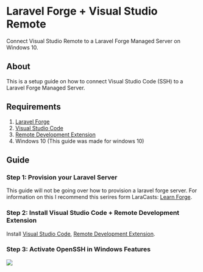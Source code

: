 # Laravel Forge + Visual Studio Remote
Connect Visual Studio Remote to a Laravel Forge Managed Server on Windows 10.

## About
This is a setup guide on how to connect Visual Studio Code (SSH) to a Laravel Forge Managed Server.

## Requirements

 1. [Laravel Forge](https://forge.laravel.com)
 2. [Visual Studio Code](https://code.visualstudio.com/)
 3. [Remote Development Extension](https://marketplace.visualstudio.com/items?itemName=ms-vscode-remote.vscode-remote-extensionpack)
 4. Windows 10 (This guide was made for windows 10)

## Guide
### Step 1: Provision your Laravel Server
This guide will not be going over how to provision a laravel forge server. For information on this I recommend this serires form LaraCasts: [Learn Forge](https://laracasts.com/series/learn-laravel-forge).
### Step 2: Install Visual Studio Code + Remote Development Extension
Install [Visual Studio Code](https://code.visualstudio.com/), [Remote Development Extension](https://marketplace.visualstudio.com/items?itemName=ms-vscode-remote.vscode-remote-extensionpack).
### Step 3: Activate OpenSSH in Windows Features

<img src="https://github.com/pkeogan/laravel-forge-visual-studio-remote-setup/blob/master/act-openssh.GIF">
